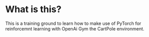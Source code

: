 # What is this?
This is a training ground to learn how to make use of PyTorch for reinforcemnt learning with OpenAi Gym the CartPole environment.